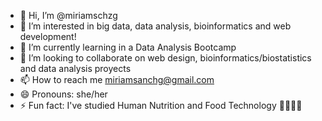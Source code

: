 - 👋 Hi, I’m @miriamschzg
- 👀 I’m interested in big data, data analysis, bioinformatics and web development!
- 🌱 I’m currently learning in a Data Analysis Bootcamp
- 💞️ I’m looking to collaborate on web design, bioinformatics/biostatistics and data analysis proyects
- 📫 How to reach me miriamsanchg@gmail.com
- 😄 Pronouns: she/her
- ⚡ Fun fact: I've studied Human Nutrition and Food Technology 👩🏻‍🔬🥑

<!---
miriamschzg/miriamschzg is a ✨ special ✨ repository because its `README.md` (this file) appears on your GitHub profile.
You can click the Preview link to take a look at your changes.
--->
